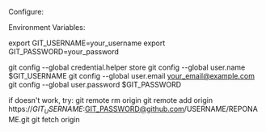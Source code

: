 Configure:

Environment Variables:

export GIT_USERNAME=your_username
export GIT_PASSWORD=your_password

git config --global credential.helper store
git config --global user.name $GIT_USERNAME
git config --global user.email your_email@example.com
git config --global user.password $GIT_PASSWORD

if doesn't work, try:
git remote rm origin
git remote add origin https://$GIT_USERNAME:$GIT_PASSWORD@github.com/USERNAME/REPONAME.git
git fetch origin
